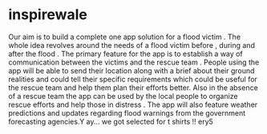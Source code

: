 # inspirewale

Our aim is to build a complete one app solution for a flood victim . The whole idea revolves around the needs of a flood victim before , during and after the flood . The primary feature for the app is to establish a way of communication between the victims and the rescue team . People using the app will be able to send their location along with a brief about their ground realities and could tell their specific requirements which could be useful for the rescue team and help them plan their efforts better. Also in the absence of a rescue team the app can be used by the local people to organize rescue efforts and help those in distress . The app will also feature weather predictions and updates regarding flood warnings from the government forecasting agencies.Y ay... we got selected for t shirts !!
ery5
